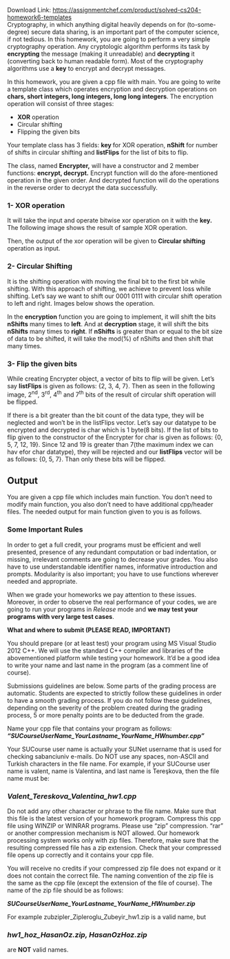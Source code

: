 Download Link: https://assignmentchef.com/product/solved-cs204-homework6-templates
<br>
Cryptography, in which anything digital heavily depends on for (to-some-degree) secure data sharing, is an important part of the computer science, if not tedious. In this homework, you are going to perform a very simple cryptography operation. Any cryptologic algorithm performs its task by <strong>encrypting</strong> the message (making it unreadable) and <strong>decrypting</strong> it (converting back to human readable form). Most of the cryptography algorithms use a <strong>key</strong> to encrypt and decrypt messages.

<strong> </strong>

In this homework, you are given a cpp file with main. You are going to write a template class which operates encryption and decryption operations on <strong>chars, short integers, long integers, long long integers</strong>. The encryption operation will consist of three stages:




<ul>

 <li><strong>XOR</strong> operation</li>

 <li>Circular shifting</li>

 <li>Flipping the given bits</li>

</ul>




Your template class has 3 fields: <strong>key </strong>for XOR operation, <strong>nShift</strong> for number of shifts in circular shifting and <strong>listFlips</strong> for the list of bits to flip.




The class, named <strong>Encrypter,</strong> will have a constructor and 2 member functions: <strong>encrypt, decrypt.</strong> Encrypt function will do the afore-mentioned operation in the given order. And decrypted function will do the operations in the reverse order to decrypt the data successfully.
















<h3>1- XOR operation</h3>




It will take the input and operate bitwise xor operation on it with the <strong>key.</strong> The following image shows the result of sample XOR operation.

Then, the output of the xor operation will be given to <strong>Circular shifting</strong> operation as input.




<h3>2- Circular Shifting</h3>




It is the shifting operation with moving the final bit to the first bit while shifting. With this approach of shifting, we achieve to prevent loss while shifting. Let’s say we want to shift our 0001 0111 with circular shift operation to left and right. Images below shows the operation.







In the <strong>encryption</strong> function you are going to implement, it will shift the bits <strong>nShifts</strong> many times to <strong>left</strong>. And at <strong>decryption</strong> stage, it will shift the bits <strong>nShifts</strong> many times to <strong>right</strong>. If <strong>nShifts</strong> is greater than or equal to the bit size of data to be shifted, it will take the mod(%) of nShifts and then shift that many times.

<strong> </strong>

<h3>3- Flip the given bits</h3>




While creating Encrypter object, a vector of bits to flip will be given. Let’s say <strong>listFlips </strong>is given as follows: {2, 3, 4, 7}. Then as seen in the following image, 2<sup>nd</sup>, 3<sup>rd</sup>, 4<sup>th</sup> and 7<sup>th</sup> bits of the result of circular shift operation will be flipped.







If there is a bit greater than the bit count of the data type, they will be neglected and won’t be in the listFlips vector. Let’s say our datatype to be encrypted and decrypted is char which is 1 byte(8 bits). If the list of bits to flip given to the constructor of the Encrypter for char is given as follows: {0, 5, 7, 12, 19}. Since 12 and 19 is greater than 7(the maximum index we can hav efor char datatype), they will be rejected and our <strong>listFlips</strong> vector will be as follows: {0, 5, 7}. Than only these bits will be flipped.




<h2>Output</h2>




You are given a cpp file which includes main function. You don’t need to modify main function, you also don’t need to have additional cpp/header files. The needed output for main function given to you is as follows.




<h3>Some Important Rules</h3>

In order to get a full credit, your programs must be efficient and well presented, presence of any redundant computation or bad indentation, or missing, irrelevant comments are going to decrease your grades. You also have to use understandable identifier names, informative introduction and prompts. Modularity is also important; you have to use functions wherever needed and appropriate.




When we grade your homeworks we pay attention to these issues. Moreover, in order to observe the real performance of your codes, we are going to run your programs in <em>Release</em> mode and <strong>we may test your programs with very large test cases</strong>.




<strong> </strong>

<strong>What and where to submit (PLEASE READ, IMPORTANT) </strong>

You should prepare (or at least test) your program using MS Visual Studio 2012 C++. We will use the standard C++ compiler and libraries of the abovementioned platform while testing your homework. It’d be a good idea to write your name and last name in the program (as a comment line of course).




Submissions guidelines are below. Some parts of the grading process are automatic. Students are expected to strictly follow these guidelines in order to have a smooth grading process. If you do not follow these guidelines, depending on the severity of the problem created during the grading process, 5 or more penalty points are to be deducted from the grade.

Name your cpp file that contains your program as follows: <strong><em>“SUCourseUserName_YourLastname_YourName_HWnumber.cpp” </em></strong>




Your SUCourse user name is actually your SUNet username that is used for checking sabanciuniv e-mails. Do NOT use any spaces, non-ASCII and Turkish characters in the file name. For example, if your SUCourse user name is valent, name is Valentina, and last name is Tereşkova, then the file name must be:




<h3><em>Valent_Tereskova_Valentina_hw1.cpp </em></h3>




Do not add any other character or phrase to the file name. Make sure that this file is the latest version of your homework program. Compress this cpp file using WINZIP or WINRAR programs. Please use “zip” compression. “rar” or another compression mechanism is NOT allowed. Our homework processing system works only with zip files. Therefore, make sure that the resulting compressed file has a zip extension. Check that your compressed file opens up correctly and it contains your cpp file.




You will receive no credits if your compressed zip file does not expand or it does not contain the correct file. The naming convention of the zip file is the same as the cpp file (except the extension of the file of course). The name of the zip file should be as follows:




<strong><em>SUCourseUserName_YourLastname_YourName_HWnumber.zip </em></strong>




For example zubzipler_Zipleroglu_Zubeyir_hw1.zip is a valid name, but




<h3><em>hw1_hoz_HasanOz.zip, HasanOzHoz.zip  </em></h3>




are <strong>NOT</strong> valid names.